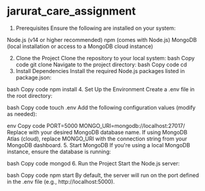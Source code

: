 # jarurat_care_assignment
1. Prerequisites
Ensure the following are installed on your system:

Node.js (v14 or higher recommended)
npm (comes with Node.js)
MongoDB (local installation or access to a MongoDB cloud instance)

2. Clone the Project
Clone the repository to your local system:
bash
Copy code
git clone <repository-url>
Navigate to the project directory:
bash
Copy code
cd <project-folder>
3. Install Dependencies
Install the required Node.js packages listed in package.json:

bash
Copy code
npm install
4. Set Up the Environment
Create a .env file in the root directory:

bash
Copy code
touch .env
Add the following configuration values (modify as needed):

env
Copy code
PORT=5000
MONGO_URI=mongodb://localhost:27017/<your-database-name>
Replace <your-database-name> with your desired MongoDB database name.
If using MongoDB Atlas (cloud), replace MONGO_URI with the connection string from your MongoDB dashboard.
5. Start MongoDB
If you're using a local MongoDB instance, ensure the database is running:

bash
Copy code
mongod
6. Run the Project
Start the Node.js server:

bash
Copy code
npm start
By default, the server will run on the port defined in the .env file (e.g., http://localhost:5000).
